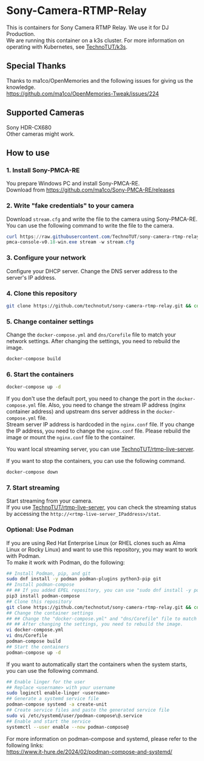 # Sony-Camera-RTMP-Relay
This is containers for Sony Camera RTMP Relay. We use it for DJ Production.  
We are running this container on a k3s cluster. For more information on operating with Kubernetes, see [TechnoTUT/k3s](https://github.com/TechnoTUT/k3s).

## Special Thanks
Thanks to ma1co/OpenMemories and the following issues for giving us the knowledge.  
https://github.com/ma1co/OpenMemories-Tweak/issues/224

## Supported Cameras
Sony HDR-CX680  
Other cameras might work.

## How to use
### 1. Install Sony-PMCA-RE
You prepare Windows PC and install Sony-PMCA-RE.  
Download from https://github.com/ma1co/Sony-PMCA-RE/releases  

### 2. Write "fake credentials" to your camera
Download `stream.cfg` and write the file to the camera using Sony-PMCA-RE.  
You can use the following command to write the file to the camera.
```powershell
curl https://raw.githubusercontent.com/TechnoTUT/sony-camera-rtmp-relay/refs/heads/main/stream.cfg -o stream.cfg
pmca-console-v0.18-win.exe stream -w stream.cfg
```
### 3. Configure your network
Configure your DHCP server.
Change the DNS server address to the server's IP address.

### 4. Clone this repository
```bash
git clone https://github.com/technotut/sony-camera-rtmp-relay.git && cd sony-camera-rtmp-relay
```

### 5. Change container settings
Change the `docker-compose.yml` and `dns/Corefile` file to match your network settings.
After changing the settings, you need to rebuild the image.
```bash
docker-compose build
```

### 6. Start the containers
```bash
docker-compose up -d
```
If you don't use the default port, you need to change the port in the `docker-compose.yml` file.
Also, you need to change the stream IP address (nginx container address) and upstream dns server address in the `docker-compose.yml` file.  
Stream server IP address is hardcoded in the `nginx.conf` file. If you change the IP address, you need to change the `nginx.conf` file. Please rebuild the image or mount the `nginx.conf` file to the container.  

You want local streaming server, you can use [TechnoTUT/rtmp-live-server](https://github.com/TechnoTUT/rtmp-live-server).

If you want to stop the containers, you can use the following command.
```bash
docker-compose down
```

### 7. Start streaming
Start streaming from your camera.  
If you use [TechnoTUT/rtmp-live-server](https://github.com/TechnoTUT/rtmp-live-server), you can check the streaming status by accessing the `http://<rtmp-live-server_IPaddress>/stat`.  

### Optional: Use Podman
If you are using Red Hat Enterprise Linux (or RHEL clones such as Alma Linux or Rocky Linux) and want to use this repository, you may want to work with Podman.  
To make it work with Podman, do the following:  
```bash
## Install Podman, pip, and git
sudo dnf install -y podman podman-plugins python3-pip git
## Install podman-compose
## ## If you added EPEL repository, you can use "sudo dnf install -y podman-compose" instead of the following command. 
pip3 install podman-compose 
## Clone this repository
git clone https://github.com/technotut/sony-camera-rtmp-relay.git && cd sony-camera-rtmp-relay
## Change the container settings
## ## Change the "docker-compose.yml" and "dns/Corefile" file to match your network settings.
## ## After changing the settings, you need to rebuild the image.
vi docker-compose.yml
vi dns/Corefile
podman-compose build
## Start the containers
podman-compose up -d
```
If you want to automatically start the containers when the system starts, you can use the following command.
```bash
## Enable linger for the user
## Replace <username> with your username
sudo loginctl enable-linger <username>
## Generate a systemd service file
podman-compose systemd -a create-unit
## Create service files and paste the generated service file
sudo vi /etc/systemd/user/podman-compose\@.service
## Enable and start the service
systemctl --user enable --now podman-compose@
```
For more information on podman-compose and systemd, please refer to the following links:  
https://www.it-hure.de/2024/02/podman-compose-and-systemd/
